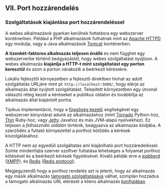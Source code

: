 ## VII. Port hozzárendelés
### Szolgáltatások kiajánlása port hozzárendeléssel 

A webes alkalmazások gyarkan kerülnek futtatásra egy webszerver konténerben. Például a PHP alkalmazások futhatnak mint az [Apache HTTPD](http://httpd.apache.org/) egy modulja, vagy a Java alkalmazások [Tomcat](http://tomcat.apache.org/) konténerben.

**A tizenkét-faktoros alkalmazás teljesen önálló** és nem függhet egy webszerverbe történő beágyazástól, hogy webes szolgáltatást nyújtson. A webes alkalmazás **kiajánlja a HTTP-t mint szolgáltatást egy porton keresztül** és azon a porton várakozik a beérkező kérésekre.

Lokális fejlesztői környezetben a fejlesztő direktben hívhat az adott szolgáltatás URLjére mint pl: `http://localhost:5000/`, hogy elérje az alkalmazás által nyújtott szolgáltatást. Telepített környezetben egy útvonal választó réteg kezeli a kéréseket a publikus oldalon és továbbítja az alkalmazás által kiajánlott portra.

Tipikus implementáció, hogy a [függőség kezelő](./dependencies) segítségével egy webszerver könyvtárat adunk az alkalmazáshoz (mint [Tornado](http://www.tornadoweb.org/) Python-hoz, [Thin](http://code.macournoyer.com/thin/) Ruby-hoz, vagy [Jetty](http://www.eclipse.org/jetty/) Javahoz és más JVM-alapú nyelvekhez). Ez teljesen a *felhasználó oldalán* történik, beágyazva az alkalmazás kódjába. A szerződés a futtató környezettel a porthoz kötődés a kérések kiszolgálásához.

A HTTP nem az egyedüli szolgáltatás ami kiajánlható port hozzáredeléssel. Szinte mindenfajta szerver szoftver futtatása lehetséges a folyamat porthoz kötésével és a beérkező kérések figyelésével. Kiváló példák erre a [ejabberd](http://www.ejabberd.im/) ([XMPP](http://xmpp.org/)), és [Redis](http://redis.io/) ([Redis protocol](http://redis.io/topics/protocol)).

Megjegyzendő hogy a porthoz rendelés azt is jelenti, hogy az alkalmazás egy másik alkalmazás [támogató szolgáltatásává](./backing-services) válhat, szimplán hozzádva a támogató alkalmazás URL elérését a kliens alkalmazás [konfigjában](./config)  
